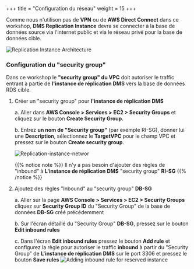 +++
title = "Configuration du réseau"
weight = 15
+++

Comme nous n'utilison pas de **VPN** ou de **AWS Direct Connect** dans ce workshop, **DMS Replication Instance** devra se connecter à la base de données source via l'internet public et via le réseau privé pour la base de données cible.

![Replication Instance Architecture](/db-mig/ri-network-conf.png)

### Configuration du "security group"

Dans ce workshop le **"security group" du VPC** doit autoriser le traffic entrant à partie de **l'instance de réplication DMS** vers la base de données RDS cible.

1. Créer un "security group" pour **l'instance de réplication DMS**

    a. Aller dans **AWS Console > Services > EC2 > Security Groups** et cliquez sur le bouton **Create Security Group**.

    b. Entrez **un nom de "Security group"** (par exemple RI-SG), donner lui une **Description**, sélectionnez le **TargetVPC** pour le champ VPC et pressez sur le bouton **Create security group**.

    ![Replication-instance-networ](/db-mig/ri-sg.png)

    {{% notice note %}}
  Il n'y a pas besoin d'ajouter des règles de "inbound" à **L'instance de réplication DMS** "security group" **RI-SG**
  {{% /notice %}}

2. Ajoutez des règles "Inbound" au "security group" **DB-SG**

    a. Aller sur la page **AWS Console > Services > EC2 > Security Groups** cliquez sur **Security Group ID** du "Security Group" de la base de données **DB-SG** créé précédemment
    
    b. Sur l'écran détaillé du "Security Group" **DB-SG**, pressez sur le bouton **Edit inbound rules**
      
    c. Dans l'écran **Edit inbound rules** pressez le bouton **Add rule** et configurez la règle pour autoriser le traffic **inbound** à partir du "Security Group" de **L'instance de réplication DMS** sur le port 3306 et pressez le bouton **Save rules**
    ![Adding inbound rule for reserved instance](/db-mig/security-group-inbound-rule.en.png)
